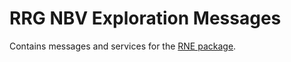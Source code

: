 # RRG NBV Exploration Messages

Contains messages and services for the [RNE package](../rrg_nbv_exploration).